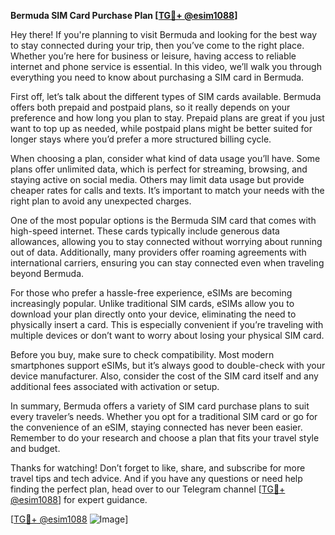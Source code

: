 **Bermuda SIM Card Purchase Plan [[TG💪+ @esim1088](https://t.me/s/esim1088)]**

Hey there! If you're planning to visit Bermuda and looking for the best way to stay connected during your trip, then you’ve come to the right place. Whether you’re here for business or leisure, having access to reliable internet and phone service is essential. In this video, we’ll walk you through everything you need to know about purchasing a SIM card in Bermuda.

First off, let’s talk about the different types of SIM cards available. Bermuda offers both prepaid and postpaid plans, so it really depends on your preference and how long you plan to stay. Prepaid plans are great if you just want to top up as needed, while postpaid plans might be better suited for longer stays where you’d prefer a more structured billing cycle.

When choosing a plan, consider what kind of data usage you’ll have. Some plans offer unlimited data, which is perfect for streaming, browsing, and staying active on social media. Others may limit data usage but provide cheaper rates for calls and texts. It’s important to match your needs with the right plan to avoid any unexpected charges.

One of the most popular options is the Bermuda SIM card that comes with high-speed internet. These cards typically include generous data allowances, allowing you to stay connected without worrying about running out of data. Additionally, many providers offer roaming agreements with international carriers, ensuring you can stay connected even when traveling beyond Bermuda.

For those who prefer a hassle-free experience, eSIMs are becoming increasingly popular. Unlike traditional SIM cards, eSIMs allow you to download your plan directly onto your device, eliminating the need to physically insert a card. This is especially convenient if you’re traveling with multiple devices or don’t want to worry about losing your physical SIM card.

Before you buy, make sure to check compatibility. Most modern smartphones support eSIMs, but it’s always good to double-check with your device manufacturer. Also, consider the cost of the SIM card itself and any additional fees associated with activation or setup.

In summary, Bermuda offers a variety of SIM card purchase plans to suit every traveler’s needs. Whether you opt for a traditional SIM card or go for the convenience of an eSIM, staying connected has never been easier. Remember to do your research and choose a plan that fits your travel style and budget.

Thanks for watching! Don’t forget to like, share, and subscribe for more travel tips and tech advice. And if you have any questions or need help finding the perfect plan, head over to our Telegram channel [[TG💪+ @esim1088](https://t.me/s/esim1088)] for expert guidance.

[[TG💪+ @esim1088](https://t.me/s/esim1088) ![Image](https://i.postimg.cc/Y0z9fWf4/image.png)]